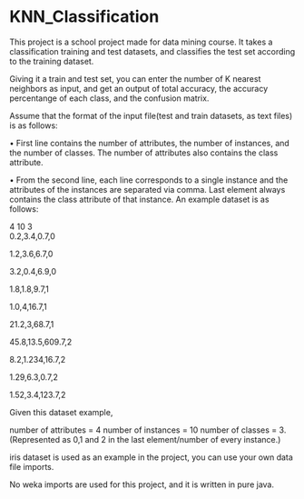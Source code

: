 # KNN_Classification
This project is a school project made for data mining course. It takes a classification training and test datasets, and classifies the test set according to the training dataset.

Giving it a train and test set, you can enter the number of K nearest neighbors as input, and get an output of total accuracy, the accuracy percentange of each class, and the confusion matrix.

Assume that the format of the input file(test and train datasets, as text files) is as follows:

•	First line contains the number of attributes, the number of instances, and the number of classes. The number of attributes also contains the class attribute.     

•	From the second line, each line corresponds to a single instance and the attributes of the instances are separated via comma. Last element always contains the class attribute of that instance.
An example dataset is as follows:

4 10 3  
0.2,3.4,0.7,0

1.2,3.6,6.7,0 

3.2,0.4,6.9,0

1.8,1.8,9.7,1

1.0,4,16.7,1

21.2,3,68.7,1

45.8,13.5,609.7,2

8.2,1.234,16.7,2

1.29,6.3,0.7,2

1.52,3.4,123.7,2

Given this dataset example,

number of attributes = 4 
number of instances = 10
number of classes = 3. (Represented as 0,1 and 2 in the last element/number of every instance.)

iris dataset is used as an example in the project, you can use your own data file imports.

No weka imports are used for this project, and it is written in pure java.
